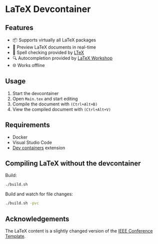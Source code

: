 # LaTeX Devcontainer

## Features

- 📦 Supports virtually all LaTeX packages
- 👀 Preview LaTeX documents in real-time
- 📝 Spell checking provided by [LTeX](https://marketplace.visualstudio.com/items?itemName=valentjn.vscode-ltex)
- 🔍 Autocompletion provided by [LaTeX Workshop](https://marketplace.visualstudio.com/items?itemName=James-Yu.latex-workshop)
- 🌐 Works offline

## Usage

1. Start the devcontainer
2. Open `Main.tex` and start editing
3. Compile the document with `(Ctrl+Alt+B)`
4. View the compiled document with `(Ctrl+Alt+V)`

## Requirements

- Docker
- Visual Studio Code
- [Dev containers](https://marketplace.visualstudio.com/items?itemName=ms-vscode-remote.remote-containers) extension

## Compiling LaTeX without the devcontainer

Build:

```sh
./build.sh
```

Build and watch for file changes:

```sh
./build.sh -pvc
```

## Acknowledgements

The LaTeX content is a slightly changed version of the [IEEE Conference Template](https://www.overleaf.com/latex/templates/ieee-conference-template/grfzhhncsfqn).
